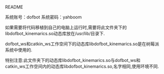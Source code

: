 README

系统账号：dofbot
系统密码：yahboom

如果需要将代码移植到自己的电脑上运行时,需要将此文件夹下的libdofbot_kinemarics.so动态库放在/usr/lib/目录下.

dofbot_ws和catkin_ws工作空间下的动态库libdofbot_kinemarics.so是在树莓派系统中使用的.

特别注意:此文件夹下的动态库libdofbot_kinemarics.so与dofbot_ws和catkin_ws工作空间内的动态库libdofbot_kinemarics.so,名字相同,使用环境不同.